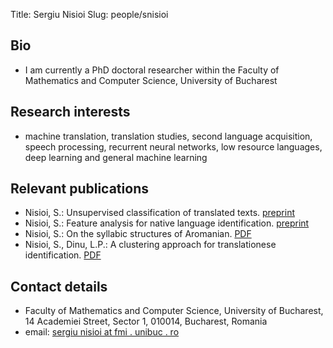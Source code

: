 ﻿Title: Sergiu Nisioi 
Slug: people/snisioi

## Bio 

- I am currently a PhD doctoral researcher within the Faculty of Mathematics and Computer Science, University of Bucharest

## Research interests

- machine translation, translation studies, second language acquisition, speech processing, recurrent neural networks, low resource languages, deep learning and general machine learning


## Relevant publications

- Nisioi, S.: Unsupervised classification of translated texts. [preprint](/papers/nisioi15b.pdf)
- Nisioi, S.: Feature analysis for native language identification. [preprint](/papers/nisioi15a.pdf)
- Nisioi, S.: On the syllabic structures of Aromanian. [PDF](https://www.aclweb.org/anthology/W/W14/W14-0616.pdf)
- Nisioi, S., Dinu, L.P.: A clustering approach for translationese identification. [PDF](http://www.aclweb.org/anthology/R13-1070)


## Contact details
- Faculty of Mathematics and Computer Science, University of Bucharest, 14 Academiei Street, Sector 1, 010014, Bucharest, Romania
- email: [sergiu nisioi at fmi . unibuc . ro](mailto:sergiu.nisioi@fmi.unibuc.ro)

